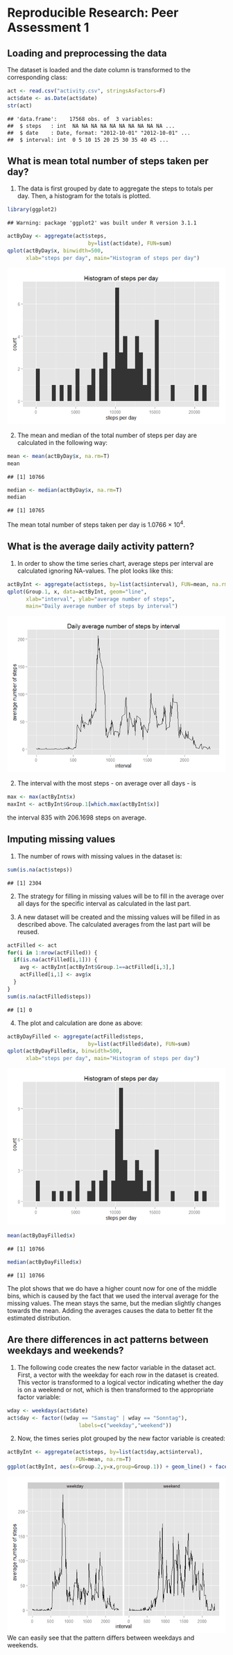 # Reproducible Research: Peer Assessment 1


## Loading and preprocessing the data

The dataset is loaded and the date column is transformed to the corresponding class:

```r
act <- read.csv("activity.csv", stringsAsFactors=F)
act$date <- as.Date(act$date)
str(act)
```

```
## 'data.frame':	17568 obs. of  3 variables:
##  $ steps   : int  NA NA NA NA NA NA NA NA NA NA ...
##  $ date    : Date, format: "2012-10-01" "2012-10-01" ...
##  $ interval: int  0 5 10 15 20 25 30 35 40 45 ...
```

## What is mean total number of steps taken per day?

1. The data is first grouped by date to aggregate the steps to totals per day. Then, a histogram for the totals is plotted.


```r
library(ggplot2)
```

```
## Warning: package 'ggplot2' was built under R version 3.1.1
```

```r
actByDay <- aggregate(act$steps, 
                          by=list(act$date), FUN=sum)
qplot(actByDay$x, binwidth=500, 
      xlab="steps per day", main="Histogram of steps per day")
```

![plot of chunk unnamed-chunk-2](./PA1_template_files/figure-html/unnamed-chunk-2.png) 

2. The mean and median of the total number of steps per day are calculated in the following way:

```r
mean <- mean(actByDay$x, na.rm=T)
mean
```

```
## [1] 10766
```

```r
median <- median(actByDay$x, na.rm=T)
median
```

```
## [1] 10765
```
The mean total number of steps taken per day is 1.0766 &times; 10<sup>4</sup>.

## What is the average daily activity pattern?

1. In order to show the time series chart, average steps per interval are calculated ignoring NA-values. The plot looks like this:

```r
actByInt <- aggregate(act$steps, by=list(act$interval), FUN=mean, na.rm=T)
qplot(Group.1, x, data=actByInt, geom="line",
      xlab="interval", ylab="average number of steps", 
      main="Daily average number of steps by interval")
```

![plot of chunk unnamed-chunk-4](./PA1_template_files/figure-html/unnamed-chunk-4.png) 

2. The interval with the most steps - on average over all days - is

```r
max <- max(actByInt$x)
maxInt <- actByInt$Group.1[which.max(actByInt$x)]
```
the interval 835 with 206.1698 steps on average.

## Imputing missing values

1. The number of rows with missing values in the dataset is:

```r
sum(is.na(act$steps))
```

```
## [1] 2304
```

2. The strategy for filling in missing values will be to fill in the average over all days for the specific interval as calculated in the last part.

3. A new dataset will be created and the missing values will be filled in as described above. The calculated averages from the last part will be reused.

```r
actFilled <- act
for(i in 1:nrow(actFilled)) {
  if(is.na(actFilled[i,1])) { 
    avg <- actByInt[actByInt$Group.1==actFilled[i,3],]
    actFilled[i,1] <- avg$x
  }
}
sum(is.na(actFilled$steps))
```

```
## [1] 0
```

4. The plot and calculation are done as above:

```r
actByDayFilled <- aggregate(actFilled$steps, 
                          by=list(actFilled$date), FUN=sum)
qplot(actByDayFilled$x, binwidth=500, 
      xlab="steps per day", main="Histogram of steps per day")
```

![plot of chunk unnamed-chunk-8](./PA1_template_files/figure-html/unnamed-chunk-8.png) 

```r
mean(actByDayFilled$x)
```

```
## [1] 10766
```

```r
median(actByDayFilled$x)
```

```
## [1] 10766
```
The plot shows that we do have a higher count now for one of the middle bins, which is caused by the fact that we used the interval average for the missing values. The mean stays the same, but the median slightly changes towards the mean. Adding the averages causes the data to better fit the estimated distribution.

## Are there differences in act patterns between weekdays and weekends?

1. The following code creates the new factor variable in the dataset act. First, a vector with the weekday for each row in the dataset is created. This vector is transformed to a logical vector indicating whether the day is on a weekend or not, which is then transformed to the appropriate factor variable:

```r
wday <- weekdays(act$date)
act$day <- factor((wday == "Samstag" | wday == "Sonntag"),
                       labels=c("weekday","weekend"))
```

2. Now, the times series plot grouped by the new factor variable is created:

```r
actByInt <- aggregate(act$steps, by=list(act$day,act$interval), 
                      FUN=mean, na.rm=T)
ggplot(actByInt, aes(x=Group.2,y=x,group=Group.1)) + geom_line() + facet_wrap(~Group.1) + xlab("interval") + ylab("average number of steps")
```

![plot of chunk unnamed-chunk-10](./PA1_template_files/figure-html/unnamed-chunk-10.png) 
We can easily see that the pattern differs between weekdays and weekends.
